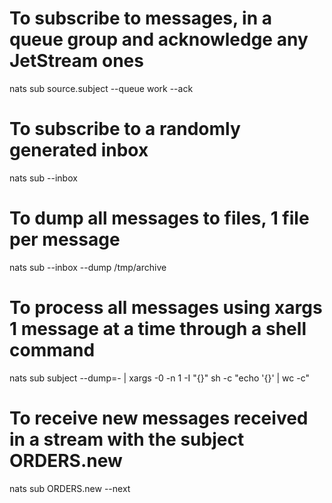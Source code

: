 # To subscribe to messages, in a queue group and acknowledge any JetStream ones
nats sub source.subject --queue work --ack

# To subscribe to a randomly generated inbox
nats sub --inbox

# To dump all messages to files, 1 file per message
nats sub --inbox --dump /tmp/archive

# To process all messages using xargs 1 message at a time through a shell command
nats sub subject --dump=- | xargs -0 -n 1 -I "{}" sh -c "echo '{}' | wc -c"

# To receive new messages received in a stream with the subject ORDERS.new
nats sub ORDERS.new --next
